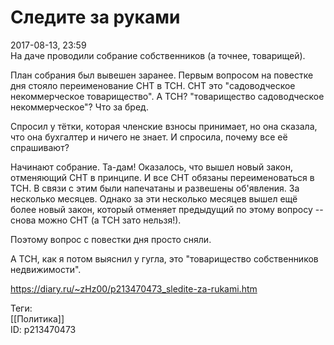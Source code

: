 Следите за руками
==================

   
 2017-08-13, 23:59   
  На даче проводили собрание собственников (а точнее, товарищей).   
   
 План собрания был вывешен заранее. Первым вопросом на повестке дня стояло переименование СНТ в ТСН. СНТ это "садоводческое некоммерческое товарищество". А ТСН? "товарищество садоводческое некоммерческое"? Что за бред.   
   
 Спросил у тётки, которая членские взносы принимает, но она сказала, что она бухгалтер и ничего не знает. И спросила, почему все её спрашивают?   
   
 Начинают собрание. Та-дам! Оказалось, что вышел новый закон, отменяющий СНТ в принципе. И все СНТ обязаны переименоваться в ТСН. В связи с этим были напечатаны и развешены об'явления. За несколько месяцев. Однако за эти несколько месяцев вышел ещё более новый закон, который отменяет предыдущий по этому вопросу -- снова можно СНТ (а ТСН зато нельзя!).   
   
 Поэтому вопрос с повестки дня просто сняли.   
   
 А ТСН, как я потом выяснил у гугла, это "товарищество собственников недвижимости".   
    
 <https://diary.ru/~zHz00/p213470473_sledite-za-rukami.htm>   
   
 Теги:   
 [[Политика]]   
 ID: p213470473